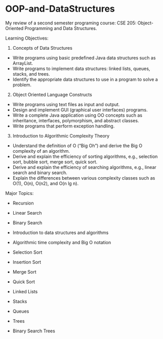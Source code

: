 # OOP-and-DataStructures
My review of a second semester programing course: CSE 205: Object-Oriented Programming and Data Structures.

Learning Objectives:
1. Concepts of Data Structures
 - Write programs using basic predefined Java data structures such as ArrayList.
 - Write programs to implement data structures: linked lists, queues, stacks, and trees.
 - Identify the appropriate data structures to use in a program to solve a problem.
2. Object Oriented Language Constructs
 - Write programs using text files as input and output.
 - Design and implement GUI (graphical user interfaces) programs.
 - Write a complete Java application using OO concepts such as inheritance, interfaces, polymorphism, and abstract classes.
 - Write programs that perform exception handling.
3. Introduction to Algorithmic Complexity Theory
 - Understand the definition of O (“Big Oh”) and derive the Big O complexity of an algorithm.
 - Derive and explain the efficiency of sorting algorithms, e.g., selection sort, bubble sort, merge sort, quick sort.
 - Derive and explain the efficiency of searching algorithms, e.g., linear search and binary search.
 - Explain the differences between various complexity classes such as O(1), O(n), O(n2), and O(n lg n).

Major Topics:

- Recursion
- Linear Search
- Binary Search
- Introduction to data structures and algorithms
- Algorithmic time complexity and Big O notation

- Selection Sort
- Insertion Sort
- Merge Sort
- Quick Sort
- Linked Lists
- Stacks
- Queues

- Trees
- Binary Search Trees
